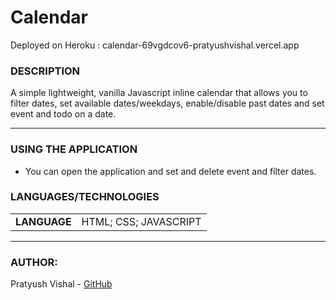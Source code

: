 # Calendar

Deployed on Heroku : calendar-69vgdcov6-pratyushvishal.vercel.app

### DESCRIPTION

A simple lightweight, vanilla Javascript inline calendar that allows you to filter dates, set available dates/weekdays, enable/disable past dates and set event and todo on a date.

---

### USING THE APPLICATION

- You can open the application and set and delete event and filter dates.

### LANGUAGES/TECHNOLOGIES

|              |                       |
| ------------ | --------------------- |
| **LANGUAGE** | HTML; CSS; JAVASCRIPT |

---

### AUTHOR:

Pratyush Vishal - [GitHub](https://github.com/pratyushvishal)
